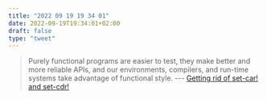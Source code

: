 ```yaml
---
title: "2022 09 19 19 34 01"
date: 2022-09-19T19:34:01+02:00
draft: false
type: "tweet"
---
```


> Purely functional programs are easier to test, they make better and more reliable APIs, and our environments, compilers, and run-time systems take advantage of functional style. --- [Getting rid of set-car! and set-cdr!](https://blog.racket-lang.org/2007/11/getting-rid-of-set-car-and-set-cdr.html)
